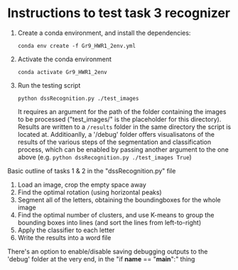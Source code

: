 # Instructions to test task 3 recognizer

1. Create a conda environment, and install the dependencies:
   
   ```conda env create -f Gr9_HWR1_2env.yml ```

2. Activate the conda environment

   ```conda activate Gr9_HWR1_2env```

2. Run the testing script

    ```python dssRecognition.py ./test_images```

    It requires an argument for the path of the folder containing the images to be processed ("test_images/" is the placeholder for this directory). Results are written to a `/results` folder in the same directory the script is located at. Additioanlly, a '/debug' folder offers visualisatons of the results of the various steps of the segmentation and classification process, which can be enabled by passing another argument to the one above (e.g. ```python dssRecognition.py ./test_images True```)
    


Basic outline of tasks 1 & 2 in the "dssRecognition.py" file

1. Load an image, crop the empty space away
2. Find the optimal rotation (using horizontal peaks)
3. Segment all of the letters, obtaining the boundingboxes for the whole image
4. Find the optimal number of clusters, and use K-means to group the bounding boxes into lines (and sort the lines from left-to-right)
5. Apply the classifier to each letter
6. Write the results into a word file

There's an option to enable/disable saving debugging outputs to the 'debug' folder at the very end, in the "if __name__ == "__main__":" thing

